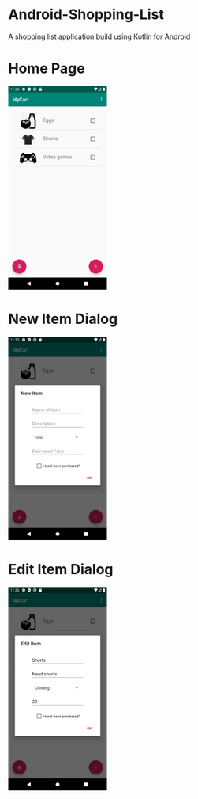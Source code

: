 # Android-Shopping-List
A shopping list application build using Kotlin for Android

# Home Page
<img src="./home%20page.png" width="200">

# New Item Dialog
<img src="./new%20dialog.png" width="200">

# Edit Item Dialog
<img src="./edit%20dialog.png" width="200">
